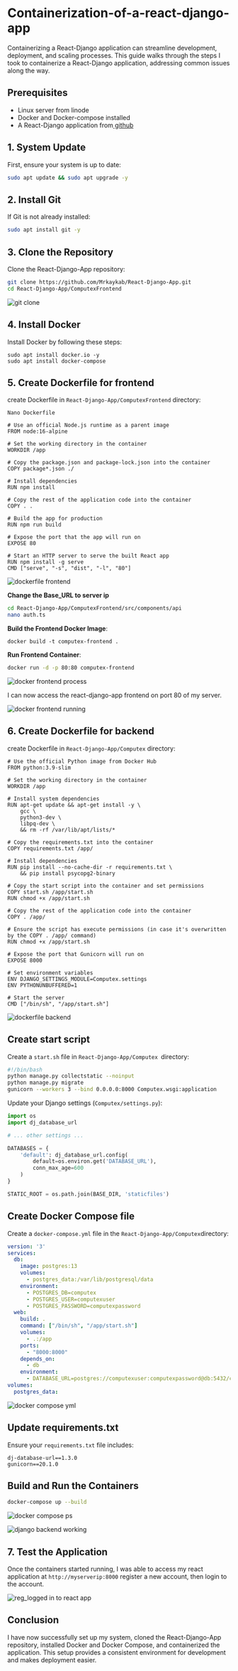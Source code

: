# Containerization-of-a-react-django-app
Containerizing a React-Django application can streamline development, deployment, and scaling processes. This guide walks through the steps I took to containerize a React-Django application, addressing common issues along the way.

## Prerequisites
- Linux server from linode
- Docker and Docker-compose installed 
- A React-Django application from[﻿ github](https://github.com/Mrkaykab/React-Django-App.git)﻿


## 1. System Update
First, ensure your system is up to date:

```bash
sudo apt update && sudo apt upgrade -y
```
## 2. Install Git
If Git is not already installed:

```bash
sudo apt install git -y
```
## 3. Clone the Repository
Clone the React-Django-App repository:

```bash
git clone https://github.com/Mrkaykab/React-Django-App.git
cd React-Django-App/ComputexFrontend
```
![git clone](https://github.com/user-attachments/assets/7cbe5af0-3c68-40ff-8eb5-772580c12857)

## 4. Install Docker
Install Docker by following these steps:

```
sudo apt install docker.io -y
sudo apt install docker-compose
```
## 5. Create Dockerfile for frontend
create Dockerfile in `React-Django-App/ComputexFrontend` directory:

```
Nano Dockerfile
```
```
# Use an official Node.js runtime as a parent image
FROM node:16-alpine

# Set the working directory in the container
WORKDIR /app

# Copy the package.json and package-lock.json into the container
COPY package*.json ./

# Install dependencies
RUN npm install

# Copy the rest of the application code into the container
COPY . .

# Build the app for production
RUN npm run build

# Expose the port that the app will run on
EXPOSE 80

# Start an HTTP server to serve the built React app
RUN npm install -g serve
CMD ["serve", "-s", "dist", "-l", "80"]
```
![dockerfile frontend](https://github.com/user-attachments/assets/a4019ef7-d620-43c4-bdb7-32c4428cad5c)

**Change the Base_URL to server ip**

```bash
cd React-Django-App/ComputexFrontend/src/components/api
nano auth.ts
```
**Build the Frontend Docker Image**:

```
docker build -t computex-frontend .
```
**Run Frontend Container**:

```bash
docker run -d -p 80:80 computex-frontend
```

![docker frontend process](https://github.com/user-attachments/assets/3b30932f-91d0-48e3-9f12-6499d96beb16)

 I can now access the react-django-app frontend on port 80 of my server.

 ![docker frontend running](https://github.com/user-attachments/assets/f60a759f-8c96-4177-848d-60bac4557ba4)


## 6. Create Dockerfile for backend
create Dockerfile in `React-Django-App/Computex` directory:

```
# Use the official Python image from Docker Hub
FROM python:3.9-slim

# Set the working directory in the container
WORKDIR /app

# Install system dependencies
RUN apt-get update && apt-get install -y \
    gcc \
    python3-dev \
    libpq-dev \
    && rm -rf /var/lib/apt/lists/*

# Copy the requirements.txt into the container
COPY requirements.txt /app/

# Install dependencies
RUN pip install --no-cache-dir -r requirements.txt \
    && pip install psycopg2-binary

# Copy the start script into the container and set permissions
COPY start.sh /app/start.sh
RUN chmod +x /app/start.sh

# Copy the rest of the application code into the container
COPY . /app/

# Ensure the script has execute permissions (in case it's overwritten by the COPY . /app/ command)
RUN chmod +x /app/start.sh

# Expose the port that Gunicorn will run on
EXPOSE 8000

# Set environment variables
ENV DJANGO_SETTINGS_MODULE=Computex.settings
ENV PYTHONUNBUFFERED=1

# Start the server
CMD ["/bin/sh", "/app/start.sh"]
```
![dockerfile backend](https://github.com/user-attachments/assets/477e0ca3-f7f8-4234-ba78-0dff20aad6f9)


## Create start script
Create a `start.sh` file in `React-Django-App/Computex `directory:

```bash
#!/bin/bash
python manage.py collectstatic --noinput
python manage.py migrate
gunicorn --workers 3 --bind 0.0.0.0:8000 Computex.wsgi:application
```
Update your Django settings (`Computex/settings.py`):

```python
import os
import dj_database_url

# ... other settings ...

DATABASES = {
    'default': dj_database_url.config(
        default=os.environ.get('DATABASE_URL'),
        conn_max_age=600
    )
}

STATIC_ROOT = os.path.join(BASE_DIR, 'staticfiles')
```
## Create Docker Compose file
Create a `docker-compose.yml` file in the `React-Django-App/Computex`directory:

```yaml
version: '3'
services:
  db:
    image: postgres:13
    volumes:
      - postgres_data:/var/lib/postgresql/data
    environment:
      - POSTGRES_DB=computex
      - POSTGRES_USER=computexuser
      - POSTGRES_PASSWORD=computexpassword
  web:
    build: .
    command: ["/bin/sh", "/app/start.sh"]
    volumes:
      - .:/app
    ports:
      - "8000:8000"
    depends_on:
      - db
    environment:
      - DATABASE_URL=postgres://computexuser:computexpassword@db:5432/computex
volumes:
  postgres_data:
```
![docker compose yml](https://github.com/user-attachments/assets/0e2566e6-00a4-49f3-819a-586142a790ee)


## Update requirements.txt
Ensure your `requirements.txt` file includes:

```
dj-database-url==1.3.0
gunicorn==20.1.0
```
##  Build and Run the Containers
```bash
docker-compose up --build
```
![docker compose ps](https://github.com/user-attachments/assets/6a4a9a1d-66ba-4d10-8e24-5eaf6bec8e1c)

![django backend working](https://github.com/user-attachments/assets/baadc925-2e42-46fd-b00d-bb32e6025a17)

## 7.  Test the Application
Once the containers started running, I was able to access my react application at `http://myserverip:8000` register a new account, then login to the account.

![reg_logged in to react app](https://github.com/user-attachments/assets/8e779fc4-7125-48c3-a7a4-fac8de89dab4)


## Conclusion
I have now successfully set up my system, cloned the React-Django-App repository, installed Docker and Docker Compose, and containerized the application. This setup provides a consistent environment for development and makes deployment easier.

